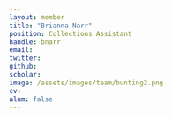 ```yaml
---
layout: member
title: "Brianna Narr"
position: Collections Assistant
handle: bnarr
email:
twitter:
github:
scholar:
image: /assets/images/team/bunting2.png
cv:
alum: false
---
```

